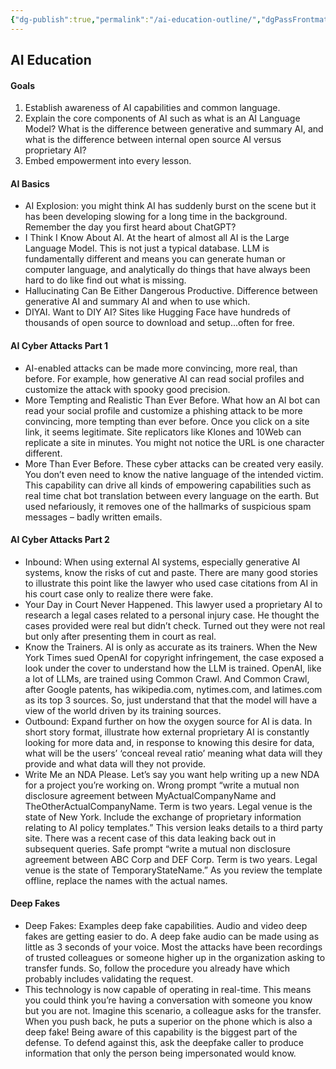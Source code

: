 ```yaml
---
{"dg-publish":true,"permalink":"/ai-education-outline/","dgPassFrontmatter":true,"created":"2024-12-08T12:39:15.852-07:00","updated":"2024-12-08T17:58:17.386-07:00"}
---
```


## AI Education
#### Goals
1. Establish awareness of AI capabilities and common language.
2. Explain the core components of AI such as what is an AI Language Model? What is the
difference between generative and summary AI, and what is the difference between internal
open source AI versus proprietary AI?
3. Embed empowerment into every lesson.
#### AI Basics
* AI Explosion: you might think AI has suddenly burst on the scene but it has been
developing slowing for a long time in the background. Remember the day you first heard
about ChatGPT?
* I Think I Know About AI. At the heart of almost all AI is the Large Language Model.
This is not just a typical database. LLM is fundamentally different and means you can generate human or computer language, and analytically do things that have always been hard to do like find out what is missing.
* Hallucinating Can Be Either Dangerous Productive. Difference between generative AI and summary AI and when to use which.
* DIYAI. Want to DIY AI? Sites like Hugging Face have hundreds of thousands of open
source to download and setup...often for free.
#### AI Cyber Attacks Part 1
* AI-enabled attacks can be made more convincing, more real, than before. For example, how generative AI can read social profiles and customize the attack with spooky good precision.
* More Tempting and Realistic Than Ever Before. What how an AI bot can read your social profile and customize a phishing attack to be more convincing, more tempting than ever before. Once you click on a site link, it seems legitimate. Site replicators like Klones and 10Web can replicate a site in minutes. You might not notice the URL is one character different.
* More Than Ever Before. These cyber attacks can be created very easily. You don’t
even need to know the native language of the intended victim. This capability can drive all
kinds of empowering capabilities such as real time chat bot translation between every
language on the earth. But used nefariously, it removes one of the hallmarks of suspicious
spam messages – badly written emails.
#### AI Cyber Attacks Part 2
* Inbound: When using external AI systems, especially generative AI systems, know the risks of
cut and paste. There are many good stories to illustrate this point like the lawyer who used case
citations from AI in his court case only to realize there were fake.
* Your Day in Court Never Happened. This lawyer used a proprietary AI to research a legal cases related to a personal injury case. He thought the cases provided were real but didn’t check. Turned out they were not real but only after presenting them in court as real.
* Know the Trainers. AI is only as accurate as its trainers. When the New York Times sued OpenAI for copyright infringement, the case exposed a look under the cover to understand how the LLM is trained. OpenAI, like a lot of LLMs, are trained using Common Crawl. And Common Crawl, after Google patents, has wikipedia.com, nytimes.com, and latimes.com as its top 3 sources. So, just understand that that the model will have a view of the world driven by its training sources. 
* Outbound: Expand further on how the oxygen source for AI is data. In short story format, illustrate how external proprietary AI is constantly looking for more data and, in response to knowing this desire for data, what will be the users’ ‘conceal reveal ratio’ meaning what data will they provide and what data will they not provide.
* Write Me an NDA Please. Let’s say you want help writing up a new NDA for a project you’re working on. Wrong prompt “write a mutual non disclosure agreement between MyActualCompanyName and TheOtherActualCompanyName. Term is two years. Legal venue is the state of New York. Include the exchange of proprietary information relating to AI policy templates.” This version leaks details to a third party site. There was a recent case of this data leaking back out in subsequent queries. Safe prompt “write a mutual non disclosure agreement between ABC Corp and DEF Corp. Term is two years. Legal venue is the state of TemporaryStateName.” As you review the template offline, replace the names with the actual names.
#### Deep Fakes
* Deep Fakes: Examples deep fake capabilities. Audio and video deep fakes are getting easier to do. A deep fake audio can be made using as little as 3 seconds of your voice. Most the attacks have been recordings of trusted colleagues or someone higher up in the organization asking to transfer funds. So, follow the procedure you already have which probably includes validating the request.
* This technology is now capable of operating in real-time. This means you could think you’re having a conversation with someone you know but you are not. Imagine this scenario, a colleague asks for the transfer. When you push back, he puts a superior on the phone which is also a deep fake! Being aware of this capability is the biggest part of the defense. To defend against this, ask the deepfake caller to produce information that only the person being impersonated would know.